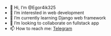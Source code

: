 - 👋 Hi, I’m @Egor4ik325
- 👀 I’m interested in web development
- 🌱 I’m currently learning Django web framework
- 💞️ I’m looking to collaborate on fullstack app
- 📫 How to reach me: [Telegram](https://t.me/nezort11)

<!---
Egor4ik325/Egor4ik325 is a ✨ special ✨ repository because its `README.md` (this file) appears on your GitHub profile.
You can click the Preview link to take a look at your changes.
--->
